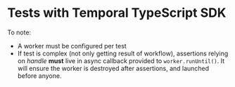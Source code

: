 # Tests with Temporal TypeScript SDK

To note:

- A worker must be configured per test
- If test is complex (not only getting result of workflow), assertions relying on *handle* **must** live in async callback provided to `worker.runUntil()`. It will ensure the worker is destroyed after assertions, and launched before anyone.
